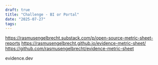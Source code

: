 ```yaml
---
draft: true
title: "Challenge - BI or Portal"
date: "2025-07-27"
tags: 
---
```

https://rasmusengelbrecht.substack.com/p/open-source-metric-sheet-reports
https://rasmusengelbrecht.github.io/evidence-metric-sheet/
https://github.com/rasmusengelbrecht/evidence-metric-sheet

evidence.dev